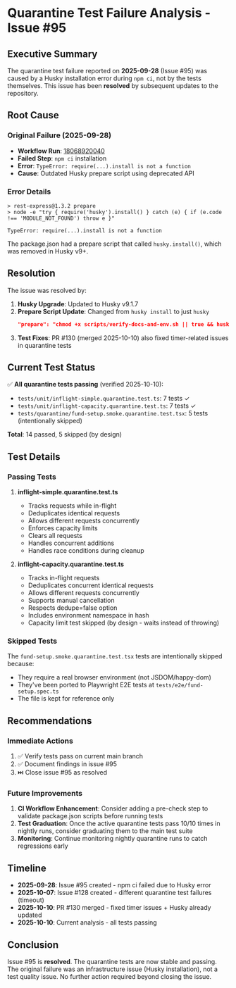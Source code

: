 # Quarantine Test Failure Analysis - Issue #95

## Executive Summary

The quarantine test failure reported on **2025-09-28** (Issue #95) was caused by
a Husky installation error during `npm ci`, not by the tests themselves. This
issue has been **resolved** by subsequent updates to the repository.

## Root Cause

### Original Failure (2025-09-28)

- **Workflow Run**:
  [18068920040](https://github.com/nikhillinit/Updog_restore/actions/runs/18068920040)
- **Failed Step**: `npm ci` installation
- **Error**: `TypeError: require(...).install is not a function`
- **Cause**: Outdated Husky prepare script using deprecated API

### Error Details

```
> rest-express@1.3.2 prepare
> node -e "try { require('husky').install() } catch (e) { if (e.code !== 'MODULE_NOT_FOUND') throw e }"

TypeError: require(...).install is not a function
```

The package.json had a prepare script that called `husky.install()`, which was
removed in Husky v9+.

## Resolution

The issue was resolved by:

1. **Husky Upgrade**: Updated to Husky v9.1.7
2. **Prepare Script Update**: Changed from `husky install` to just `husky`
   ```json
   "prepare": "chmod +x scripts/verify-docs-and-env.sh || true && husky || true"
   ```
3. **Test Fixes**: PR #130 (merged 2025-10-10) also fixed timer-related issues
   in quarantine tests

## Current Test Status

✅ **All quarantine tests passing** (verified 2025-10-10):

- `tests/unit/inflight-simple.quarantine.test.ts`: 7 tests ✓
- `tests/unit/inflight-capacity.quarantine.test.ts`: 7 tests ✓
- `tests/quarantine/fund-setup.smoke.quarantine.test.tsx`: 5 tests
  (intentionally skipped)

**Total**: 14 passed, 5 skipped (by design)

## Test Details

### Passing Tests

1. **inflight-simple.quarantine.test.ts**
   - Tracks requests while in-flight
   - Deduplicates identical requests
   - Allows different requests concurrently
   - Enforces capacity limits
   - Clears all requests
   - Handles concurrent additions
   - Handles race conditions during cleanup

2. **inflight-capacity.quarantine.test.ts**
   - Tracks in-flight requests
   - Deduplicates concurrent identical requests
   - Allows different requests concurrently
   - Supports manual cancellation
   - Respects dedupe=false option
   - Includes environment namespace in hash
   - Capacity limit test skipped (by design - waits instead of throwing)

### Skipped Tests

The `fund-setup.smoke.quarantine.test.tsx` tests are intentionally skipped
because:

- They require a real browser environment (not JSDOM/happy-dom)
- They've been ported to Playwright E2E tests at `tests/e2e/fund-setup.spec.ts`
- The file is kept for reference only

## Recommendations

### Immediate Actions

1. ✅ Verify tests pass on current main branch
2. ✅ Document findings in issue #95
3. ⏭️ Close issue #95 as resolved

### Future Improvements

1. **CI Workflow Enhancement**: Consider adding a pre-check step to validate
   package.json scripts before running tests
2. **Test Graduation**: Once the active quarantine tests pass 10/10 times in
   nightly runs, consider graduating them to the main test suite
3. **Monitoring**: Continue monitoring nightly quarantine runs to catch
   regressions early

## Timeline

- **2025-09-28**: Issue #95 created - npm ci failed due to Husky error
- **2025-10-07**: Issue #128 created - different quarantine test failures
  (timeout)
- **2025-10-10**: PR #130 merged - fixed timer issues + Husky already updated
- **2025-10-10**: Current analysis - all tests passing

## Conclusion

Issue #95 is **resolved**. The quarantine tests are now stable and passing. The
original failure was an infrastructure issue (Husky installation), not a test
quality issue. No further action required beyond closing the issue.
